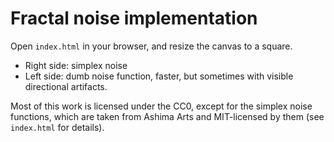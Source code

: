 Fractal noise implementation
============================

Open `index.html` in your browser, and resize the canvas to a square.
  - Right side: simplex noise
  - Left side: dumb noise function, faster, but sometimes with visible directional artifacts.

Most of this work is licensed under the CC0, except for the simplex noise functions,
which are taken from Ashima Arts and MIT-licensed by them (see `index.html` for details).

